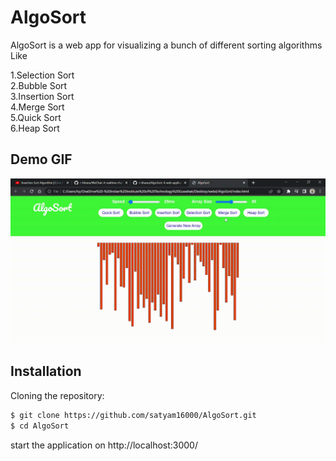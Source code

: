 # AlgoSort
AlgoSort is a web app for visualizing a bunch of different sorting algorithms Like

1.Selection Sort<br/>
2.Bubble Sort<br/>
3.Insertion Sort<br/>
4.Merge Sort<br/>
5.Quick Sort<br/>
6.Heap Sort<br/>

## Demo GIF

![App GIF](demo.gif)<br/>

## Installation

Cloning the repository:

```bash
$ git clone https://github.com/satyam16000/AlgoSort.git
$ cd AlgoSort
```
start the application on http://localhost:3000/
